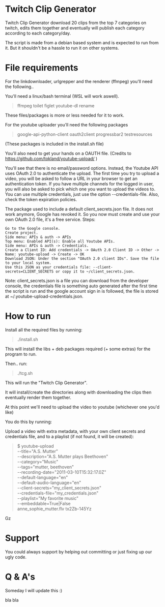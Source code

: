 # Twitch Clip Generator
Twitch Clip Generator download 20 clips from the top 7 categories on twitch, edits them together and eventually will publish each category according to each category/day.

The script is made from a debian based system and is expected to run from it.
But it shouldn't be a hassle to run it on other systems.

# File requirements

For the linkdownloader, urlgrepper and the renderer (ffmpeg) you'll need the following..

You'll need a linux/bash terminal (WSL will work aswell).

> ffmpeg toilet figlet youtube-dl rename

These files/packages is more or less needed for it to work.

For the youtube uploader you'll need the following packages

> google-api-python-client oauth2client progressbar2 testresources

(These packages is included in the install.sh file)

You'll also need to get your hands on a OAUTH file.
(Credits to https://github.com/tokland/youtube-upload/ )

You'll see that there is no email/password options. Instead, the Youtube API uses OAuth 2.0 to authenticate the upload. The first time you try to upload a video, you will be asked to follow a URL in your browser to get an authentication token. If you have multiple channels for the logged in user, you will also be asked to pick which one you want to upload the videos to. You can use multiple credentials, just use the option --credentials-file. Also, check the token expiration policies.

The package used to include a default client_secrets.json file. It does not work anymore, Google has revoked it. So you now must create and use your own OAuth 2.0 file, it's a free service. Steps:

    Go to the Google console.
    Create project.
    Side menu: APIs & auth -> APIs
    Top menu: Enabled API(s): Enable all Youtube APIs.
    Side menu: APIs & auth -> Credentials.
    Create a Client ID: Add credentials -> OAuth 2.0 Client ID -> Other -> Name: youtube-upload -> Create -> OK
    Download JSON: Under the section "OAuth 2.0 client IDs". Save the file to your local system.
    Use this JSON as your credentials file: --client-secrets=CLIENT_SECRETS or copy it to ~/client_secrets.json.

Note: client_secrets.json is a file you can download from the developer console, the credentials file is something auto generated after the first time the script is run and the google account sign in is followed, the file is stored at ~/.youtube-upload-credentials.json.

# How to run

Install all the required files by running:

> ./install.sh

This will install the libs + deb packages required (+ some extras) for the program to run.

Then.. run:

> ./tcg.sh

This will run the "Twitch Clip Generator".

It will install/create the directories along with downloading the clips then eventually render them together.

At this point we'll need to upload the video to youtube (whichever one you'd like)

You do this by running:

Upload a video with extra metadata, with your own client secrets and credentials file, and to a playlist (if not found, it will be created):
> $ youtube-upload \
  --title="A.S. Mutter" \
  --description="A.S. Mutter plays Beethoven" \
  --category="Music" \
  --tags="mutter, beethoven" \
  --recording-date="2011-03-10T15:32:17.0Z" \
  --default-language="en" \
  --default-audio-language="en" \
  --client-secrets="my_client_secrets.json" \
  --credentials-file="my_credentials.json" \
  --playlist="My favorite music" \
  --embeddable=True|False \
  anne_sophie_mutter.flv
tx2Zb-145Yz

Gz

# Support
You could always support by helping out committing or just fixing up our ugly code.

# Q & A's

Someday I will update this :)

bla bla
